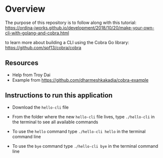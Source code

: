 # Overview

The purpose of this repository is to follow along with this tutorial:
https://ordina-jworks.github.io/development/2018/10/20/make-your-own-cli-with-golang-and-cobra.html

to learn more about building a CLI using the Cobra Go library: https://github.com/spf13/cobra/cobra

## Resources
- Help from Troy Dai
- Example from https://github.com/dharmeshkakadia/cobra-example


## Instructions to run this application

- Download the `hello-cli` file
- From the folder where the new `hello-cli` file lives, type `./hello-cli` in the terminal to see all available commands
- To use the `hello` command type `./hello-cli hello` in the terminal command line

- To use the `bye` command type `./hello-cli bye` in the terminal command line
